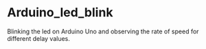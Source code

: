 # Arduino_led_blink
Blinking the led on Arduino Uno and observing the rate of speed for different delay values.
